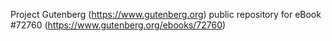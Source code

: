Project Gutenberg (https://www.gutenberg.org) public repository
for eBook #72760 (https://www.gutenberg.org/ebooks/72760)
